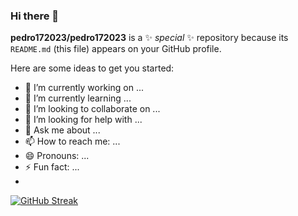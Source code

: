 ### Hi there 👋
**pedro172023/pedro172023** is a ✨ _special_ ✨ repository because its `README.md` (this file) appears on your GitHub profile.

Here are some ideas to get you started:

- 🔭 I’m currently working on ...
- 🌱 I’m currently learning ...
- 👯 I’m looking to collaborate on ...
- 🤔 I’m looking for help with ...
- 💬 Ask me about ...
- 📫 How to reach me: ...
- 😄 Pronouns: ...
- ⚡ Fun fact: ...
- 
[![GitHub Streak](http://github-readme-streak-stats.herokuapp.com?user=pedro172023&theme=algolia&hide_border=true&date_format=M%20j%5B%2C%20Y%5D)](https://git.io/streak-stats)

